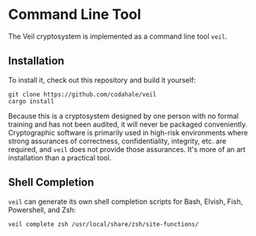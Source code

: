 # Command Line Tool

The Veil cryptosystem is implemented as a command line tool `veil`.

## Installation

To install it, check out this repository and build it yourself:

```shell
git clone https://github.com/codahale/veil
cargo install
```

Because this is a cryptosystem designed by one person with no formal training and has not been audited, it will never be
packaged conveniently. Cryptographic software is primarily used in high-risk environments where strong assurances of
correctness, confidentiality, integrity, etc. are required, and `veil` does not provide those assurances. It's more
of an art installation than a practical tool.

## Shell Completion

`veil` can generate its own shell completion scripts for Bash, Elvish, Fish, Powershell, and Zsh:

```shell
veil complete zsh /usr/local/share/zsh/site-functions/
```
